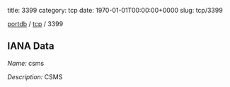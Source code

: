 title: 3399
category: tcp
date: 1970-01-01T00:00:00+0000
slug: tcp/3399

[portdb](/) / [tcp](/category/tcp.html) / 3399


## IANA Data

_Name:_ csms

_Description:_ CSMS

